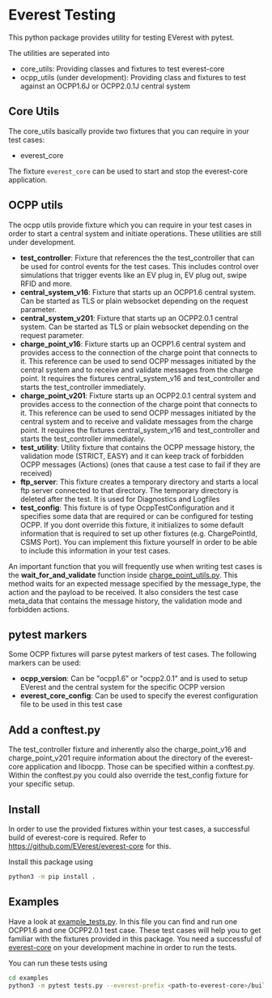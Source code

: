 # Everest Testing

This python package provides utility for testing EVerest with pytest.

The utilities are seperated into

- core_utils: Providing classes and fixtures to test everest-core
- ocpp_utils (under development): Providing class and fixtures to test against an OCPP1.6J or OCPP2.0.1J central system

## Core Utils

The core_utils basically provide two fixtures that you can require in your test cases:

- everest_core

The fixture `everest_core` can be used to start and stop the everest-core application.

## OCPP utils

The ocpp utils provide fixture which you can require in your test cases in order to start a central system and initiate operations.
These utilities are still under development.

- **test_controller**: Fixture that references the the test_controller that can be used for control events for the test cases. This includes control over simulations that trigger events like an EV plug in, EV plug out, swipe RFID and more.
- **central_system_v16**: Fixture that starts up an OCPP1.6 central system. Can be started as TLS or plain websocket depending on the request parameter.
- **central_system_v201**: Fixture that starts up an OCPP2.0.1 central system. Can be started as TLS or plain websocket depending on the request parameter.
- **charge_point_v16**: Fixture starts up an OCPP1.6 central system and provides access to the connection of the charge point that connects to it. This reference can be used to send OCPP messages initiated by the central system and to receive and validate messages from the charge point. It requires the fixtures central_system_v16 and test_controller and starts the test_controller immediately.
- **charge_point_v201**: Fixture starts up an OCPP2.0.1 central system and provides access to the connection of the charge point that connects to it. This reference can be used to send OCPP messages initiated by the central system and to receive and validate messages from the charge point. It requires the fixtures central_system_v16 and test_controller and starts the test_controller immediately.
- **test_utility**: Utility fixture that contains the OCPP message history, the validation mode (STRICT, EASY) and it can keep track of forbidden OCPP messages (Actions) (ones that cause a test case to fail if they are received)
- **ftp_server**: This fixture creates a temporary directory and starts a local ftp server connected to that directory. The temporary directory is deleted after the test. It is used for Diagnostics and Logfiles
- **test_config**: This fixture is of type OcppTestConfiguration and it specifies some data that are required or can be configured for testing OCPP. If you dont override this fixture, it initiializes to some default information that is required to set up other fixtures (e.g. ChargePointId, CSMS Port). You can implement this fixture yourself in order to be able to include this information in your test cases.

An important function that you will frequently use when writing test cases is the **wait_for_and_validate** function inside [charge_point_utils.py](src/everest/testing/ocpp_utils/charge_point_utils.py). This method waits for an expected message specified by the message_type, the action and the payload to be received. It also considers the test case meta_data that contains the message history, the validation mode and forbidden actions.

## pytest markers

Some OCPP fixtures will parse pytest markers of test cases. The following markers can be used:

- **ocpp_version**: Can be "ocpp1.6" or "ocpp2.0.1" and is used to setup EVerest and the central system for the specific OCPP version
- **everest_core_config**: Can be used to specify the everest configuration file to be used in this test case

## Add a conftest.py

The test_controller fixture and inherently also the charge_point_v16 and charge_point_v201 require information about the directory of the everest-core application and libocpp. Those can be specified within a conftest.py. Within the conftest.py you could also override the test_config fixture for your specific setup.

## Install

In order to use the provided fixtures within your test cases, a successful build of everest-core is required. Refer to https://github.com/EVerest/everest-core for this.

Install this package using

```bash
python3 -m pip install .
```

## Examples

Have a look at [example_tests.py](examples/tests.py). In this file you can find and run one OCPP1.6 and one OCPP2.0.1 test case. These test cases will help you to get familiar with the fixtures provided in this package. You need a successful of [everest-core](https://github.com/EVerest/everest-core) on your development machine in order to run the tests.

You can run these tests using

```bash
cd examples
python3 -m pytest tests.py --everest-prefix <path-to-everest-core>/build/dist/ --libocpp <path-to-libocpp> --log-cli-level=DEBUG
```
